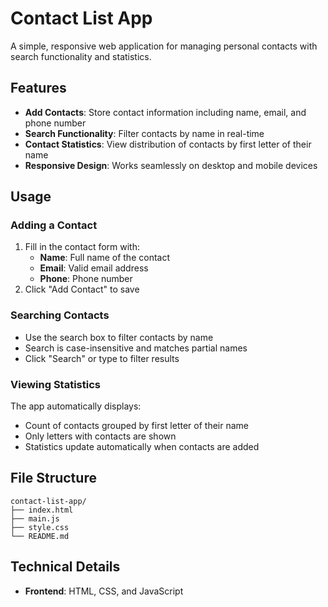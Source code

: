 # Contact List App

A simple, responsive web application for managing personal contacts with search functionality and statistics.

## Features

- **Add Contacts**: Store contact information including name, email, and phone number
- **Search Functionality**: Filter contacts by name in real-time
- **Contact Statistics**: View distribution of contacts by first letter of their name
- **Responsive Design**: Works seamlessly on desktop and mobile devices


## Usage

### Adding a Contact

1. Fill in the contact form with:
   - **Name**: Full name of the contact
   - **Email**: Valid email address
   - **Phone**: Phone number
2. Click "Add Contact" to save

### Searching Contacts

- Use the search box to filter contacts by name
- Search is case-insensitive and matches partial names
- Click "Search" or type to filter results

### Viewing Statistics

The app automatically displays:
- Count of contacts grouped by first letter of their name
- Only letters with contacts are shown
- Statistics update automatically when contacts are added

## File Structure

```
contact-list-app/
├── index.html       
├── main.js       
├── style.css         
└── README.md        
```

## Technical Details

- **Frontend**: HTML, CSS, and JavaScript


